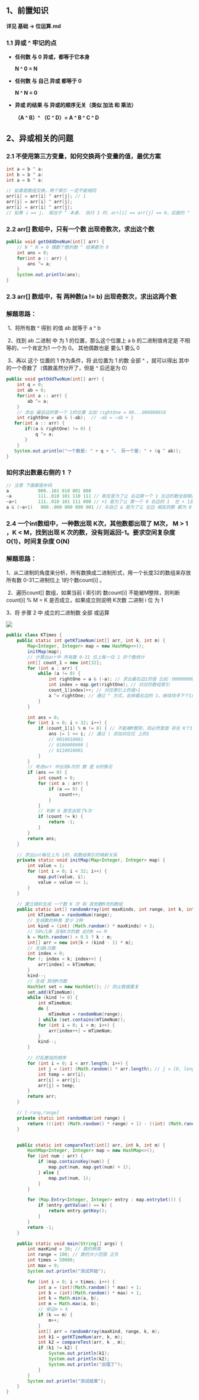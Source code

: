 ## 1、前置知识

**详见 基础 -> 位运算.md**

### 1.1   异或 ^  牢记的点

- **任何数 与 0 异或，都等于它本身**

  **N ^ 0 = N**

- **任何数 与 自己 异或 都等于 0**

  **N ^ N = 0**

- **异或 的结果 与 异或的顺序无关（类似 加法 和 乘法）**

  **（A ^ B）^ （C ^ D）= A ^ B ^ C ^ D**



## 2、异或相关的问题

### 2.1 不使用第三方变量，如何交换两个变量的值，最优方案

```java
int a = b ^ a: 
int b = b ^ a: 
int a = b ^ a: 

// 如果是数组交换，两个索引 一定不能相同
arr[i] = arr[i] ^ arr[j]; // 1
arr[j] = arr[i] ^ arr[j];
arr[i] = arr[i] ^ arr[j];
// 如果 i == j， 相当于 ^ 本身， 执行 1 时，arr[i] == arr[j] == 0，后面的 ^ 毫无意义
```



### 2.2 arr[] 数组中，只有一个数 出现奇数次，求出这个数

```java
public void getOddOneNum(int[] arr) {
    // N ^ N = 0 偶数个数的数 ^ 结果都为 0
    int ans = 0;
    for(int a :: arr) {
        ans ^= a;
    }
    System.out.println(ans);
}
```



### 2.3 arr[] 数组中，有 两种数(a != b)  出现奇数次，求出这两个数

### 解题思路：

​	1、将所有数 ^ 得到 的值 ab 就等于 a ^ b

​	2、找到 ab 二进制 中 为 1 的位置，那么这个位置上 a b 的二进制值肯定是 不相等的，一个肯定为1 一个为 0。 其他偶数也是 要么1 要么 0

​	3、再以 这个 位置的 1 作为条件，将 此位置为 1 的数 全部 ^ ，就可以得出 其中 的一个奇数了（偶数虽然分开了，但是 ^ 后还是为 0）

```java
public void getOddTwoNum(int[] arr) {
    int q = 0;
    int ab = 0;
    for(int a :: arr) {
        ab ^= a;
    }
    // 求出 最后边的第一个 1的位置 比如 rightOne = 00...000000010
    int rightOne = ab & (-ab);  // -ab = ~ab + 1
   for(int a :: arr) {
       if((a & rightOne) != 0) {
           q ^= a;
       }  
    }
   System.out.println("一个数是: " + q + "， 另一个是: " + (q ^ ab));
}
```

### 如何求出数最右侧的 1 ？

```java
// 注意 下面都是补码 
a   		000..101 010 001 000
~a   		111..010 101 110 111 // 取反是为了让 右边第一个 1 左边的数全部相反，右边的 0全部变为 1 ，右边第一个1 变为 第一个 0
~a+1 		111..010 101 111 000 // +1 是为了让 第一个 0 右边的 1  在 + 1后全部变为0 ，而自己则恢复到 1
a & (~a+1)   000..000 000 000 001 // 与自己 & 是为了让 左边 相反的数 都为 0
```



### 2.4 一个int数组中，一种数出现 K次，其他数都出现了 M次， M > 1 ，K < M，找到出现 K 次的数，没有则返回-1。要求空间复杂度O(1)，时间复杂度 O(N)

### 解题思路：

​	1、从二进制的角度来分析，所有数换成二进制形式，用一个长度32的数组来存放 所有数 0-31二进制位上 1的个数count[i] 。

​	2、遍历count[] 数组，如果当前 i 索引的 数count[i] 不能被M整除，则判断 count[i] % M = K 是否成立，如果成立则说明 K次数 二进制 i 位 为 1

   3、将 步骤 2 中 成立的二进制数 全部  或运算 

![](G:\myStudy\img\io\io36.png)

```java
public class KTimes {
    public static int getKTimeNum(int[] arr, int k, int m) {
        Map<Integer, Integer> map = new HashMap<>();
        initMap(map);
        // 计算出arr中 所有数 0-31 位上每一位 1 的个数统计
        int[] count_1 = new int[32];
        for (int a : arr) {
            while (a != 0) {
                int rightOne = a & (-a); // 求出最右边1的值 比如：00000000100
                int index = map.get(rightOne); // 对应的数组索引
                count_1[index]++; // 对应索引上的值+1
                a ^= rightOne; // 通过 ^ 方式，去掉最右边的 1，继续找寻下个1的位置，直到 a == 0
            }
        }

        int ans = 0;
        for (int i = 0; i < 32; i++) {
            if (count_1[i] % m != 0) { // 不能被M整除，则必然里面 存在 K个1
                ans |= 1 << i; // 通过 | 添加对应位 上的1
                // 0010010001
                // 0100000000 |
                // 0110010001
            }
        }
        // 考虑arr 中出现k次的 数 是 0的情况
        if (ans == 0) {
            int count = 0;
            for (int a : arr) {
                if (a == 0) {
                    count++;
                }
            }
            // 判断 0 是否出现了k次
            if (count != k) {
                return -1;
            }
        }
        return ans;
    }

    // 求出int每位上为 1时，和数组索引的映射关系
    private static void initMap(Map<Integer, Integer> map) {
        int value = 1;
        for (int i = 0; i < 32; i++) {
            map.put(value, i);
            value = value << 1;
        }
    }

    // 建立随机生成 一个数 K 次 和 其他数M次的数组
    public static int[] randomArray(int maxKinds, int range, int k, int m) {
        int kTimeNum = randomNum(range);
        // 生成数的种类 至少 2种
        int kind = (int) (Math.random() * maxKinds) + 2;
        // 50%几率 没有K次的数 此时K == M
        k = Math.random() < 0.5 ? k : m;
        int[] arr = new int[k + (kind - 1) * m];
        // 生成k次数
        int index = 0;
        for (; index < k; index++) {
            arr[index] = kTimeNum;
        }
        kind--;
        // 生成 其他M次数
        HashSet set = new HashSet(); // 防止数据重复
        set.add(kTimeNum);
        while (kind != 0) {
            int mTimeNum;
            do {
                mTimeNum = randomNum(range);
            } while (set.contains(mTimeNum));
            for (int i = 0; i < m; i++) {
                arr[index++] = mTimeNum;
            }
            kind--;
        }

        // 打乱数组的顺序
        for (int i = 0; i < arr.length; i++) {
            int j = (int) (Math.random() * arr.length); // j = [0, length -1]
            int temp = arr[i];
            arr[i] = arr[j];
            arr[j] = temp;
        }
        return arr;
    }

    // [-rang,range]
    private static int randomNum(int range) {
        return (((int) (Math.random() * range) + 1) - ((int) (Math.random() * range) + 1));
    }


    public static int compareTest(int[] arr, int k, int m) {
        HashMap<Integer, Integer> map = new HashMap<>();
        for (int num : arr) {
            if (map.containsKey(num)) {
                map.put(num, map.get(num) + 1);
            } else {
                map.put(num, 1);
            }
        }

        for (Map.Entry<Integer, Integer> entry : map.entrySet()) {
            if (entry.getValue() == k) {
                return entry.getKey();
            }
        }
        return -1;
    }

    public static void main(String[] args) {
        int maxKind = 30; // 数的种类
        int range = 100; // 数的大小范围 正负
        int times = 50000;
        int max = 9;
        System.out.println("测试开始");

        for (int i = 0; i < times; i++) {
            int a = (int)(Math.random() * max) + 1;
            int b = (int)(Math.random() * max) + 1;
            int k = Math.min(a, b);
            int m = Math.max(a, b);
            // 保证m > k
            if (k == m) {
                m++;
            }
            int[] arr = randomArray(maxKind, range, k, m);
            int k1 = getKTimeNum(arr, k, m);
            int k2 = compareTest(arr, k , m);
            if (k1 != k2) {
                System.out.println(k1);
                System.out.println(k2);
                System.out.println("出错了");
            }
        }
        System.out.println("测试结束");
    }
}
```



